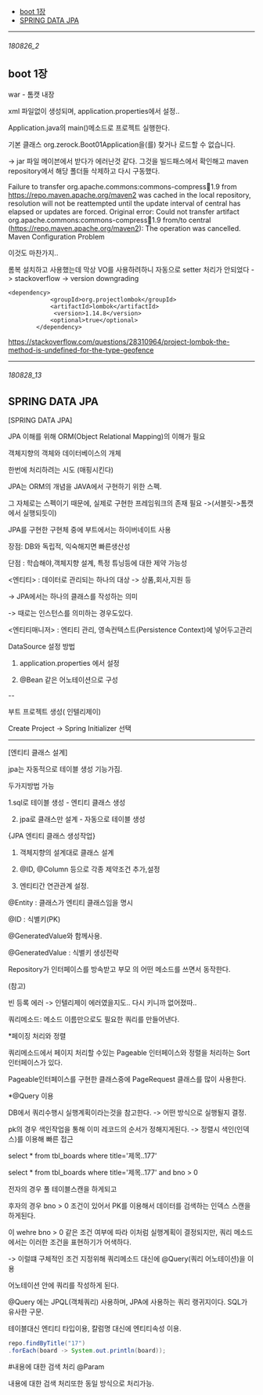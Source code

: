
- [boot 1장](#180826_2)
- [SPRING DATA JPA](#180828_13)

-----------------------------------------

###### 180826_2

boot 1장
-

war - 톰캣 내장

xml 파일없이 생성되며, application.properties에서 설정..


Application.java의  main()메소드로 프로젝트 실행한다.

기본 클래스 org.zerock.Boot01Application을(를) 찾거나 로드할 수 없습니다.

-> jar 파일 메이븐에서 받다가 에러난것 같다. 그것을 빌드패스에서 확인해고 maven repository에서 해당 폴더들 삭제하고 다시 구동했다.


Failure to transfer org.apache.commons:commons-compress:jar:1.9 from https://repo.maven.apache.org/maven2 was cached in the local repository, resolution will not be reattempted until the update interval of central has elapsed or updates are forced. Original error: Could not transfer artifact org.apache.commons:commons-compress:jar:1.9 from/to central (https://repo.maven.apache.org/maven2): The operation was cancelled. Maven Configuration Problem

이것도 마찬가지.. 


롬복 설치하고 사용했는데 막상 VO를 사용하려하니 자동으로 setter 처리가 안되었다 -> stackoverflow -> version downgrading

```
<dependency>
			<groupId>org.projectlombok</groupId>
			<artifactId>lombok</artifactId>
			 <version>1.14.8</version>
			<optional>true</optional>
		</dependency>
```
https://stackoverflow.com/questions/28310964/project-lombok-the-method-is-undefined-for-the-type-geofence

-----------------------------------------

###### 180828_13

SPRING DATA JPA
-

[SPRING DATA JPA]

JPA 이해를 위해 ORM(Object Relational Mapping)의 이해가 필요

객체지향의 객체와 데이터베이스의 개체 

한번에 처리하려는 시도 (매핑시킨다)

JPA는 ORM의 개념을 JAVA에서 구현하기 위한 스펙.


그 자체로는 스펙이기 때문에, 실제로 구현한 프레임워크의 존재 필요 ->(서블릿->톰캣에서 실행되듯이)

JPA를 구현한 구현체 중에 부트에서는 하이버네이트 사용

장점: DB와 독립적, 익숙해지면 빠른생산성

단점 : 학습해야,객체지향 설계, 특정 튜닝등에 대한 제약 가능성



<엔티티> : 데이터로 관리되는 하나의 대상 -> 상품,회사,지원 등

-> JPA에서는 하나의 클래스를 작성하는 의미

-> 때로는 인스턴스를 의미하는 경우도있다.

<엔티티매니저> : 엔티티 관리, 영속컨텍스트(Persistence Context)에 넣어두고관리




DataSource 설정 방법

1. application.properties 에서 설정

2. @Bean 같은 어노테이션으로 구성

--

부트 프로젝트 생성( 인텔리제이)

Create Project -> Spring Initializer 선택

---

[엔티티 클래스 설계]

jpa는 자동적으로 테이블 생성 기능가짐.

두가지방법 가능

1.sql로 테이블 생성 - 엔티티 클래스 생성

2. jpa로 클래스만 설계 - 자동으로 테이블 생성


{JPA 엔티티 클래스 생성작업}

1. 객체지향의 설계대로 클래스 설계

2. @ID, @Column 등으로 각종 제약조건 추가,설정

3. 엔티티간 연관관계 설정.



@Entity : 클래스가 엔티티 클래스임을 명시

@ID : 식별키(PK)

@GeneratedValue와 함께사용.


@GeneratedValue : 식별키 생성전략


Repository가 인터페이스를 방속받고 부모 의 어떤 메소드를 쓰면서 동작한다.


(참고)

빈 등록 에러 -> 인텔리제이 에러였을지도..
다시 키니까 없어졌따..



쿼리메소드: 메소드 이름만으로도 필요한 쿼리를 만들어낸다.

*페이징 처리와 정렬

쿼리메소드에서 페이지 처리할 수있는 Pageable 인터페이스와 정렬을 처리하는 Sort 인터페이스가 있다.

Pageable인터페이스를 구현한 클래스중에 PageRequest 클래스를 많이 사용한다.

*@Query 이용

DB에서 쿼리수행시 실행계획이라는것을 참고한다. -> 어떤 방식으로 실행될지 결정.

pk의 경우 색인작업을 통해 이미 레코드의 순서가 정해지게된다. -> 정렬시 색인(인덱스)를 이용해 빠른 접근

select * from tbl_boards where title='제목..177'

select * from tbl_boards where title='제목..177' and bno > 0

전자의 경우 풀 테이블스캔을 하게되고

후자의 경우 bno > 0 조건이 있어서 PK를 이용해서 데이터를 검색하는 인덱스 스캔을 하게된다.


이 wehre bno > 0 같은 조건 여부에 따라 이처럼 실행계획이 결정되지만, 쿼리 메소드에서는 이러한 조건을 표현하기가 어색하다.

-> 이럴떄 구체적인 조건 지정위해 쿼리메소드 대신에 @Query(쿼리 어노테이션)을 이용

어노테이션 안에 쿼리를 작성하게 된다.

@Query 에는 JPQL(객체쿼리) 사용하며, JPA에 사용하는 쿼리 랭귀지이다. SQL가 유사한 구문.


테이블대신 엔티티 타입이용, 칼럼명 대신에 엔티티속성 이용.


```java
repo.findByTitle("17")
.forEach(board -> System.out.println(board));
```

#내용에 대한 검색 처리 @Param

내용에 대한 검색 처리또한 동일 방식으로 처리가능.